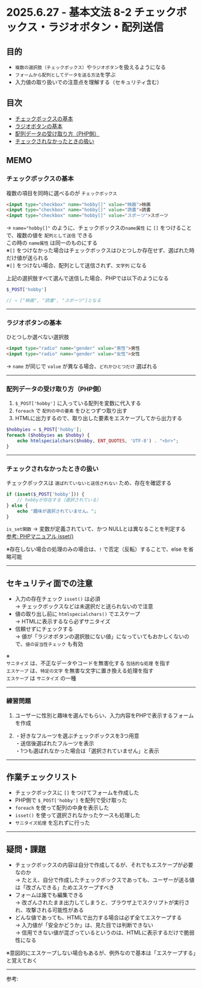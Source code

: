 # 2025.6.27 - 基本文法 8-2 チェックボックス・ラジオボタン・配列送信

## 目的

- `複数の選択肢（チェックボックス）`や`ラジオボタン`を扱えるようになる
- `フォームから配列としてデータを送る方法`を学ぶ
- 入力値の取り扱いでの注意点を理解する（セキュリティ含む）

## 目次

- [チェックボックスの基本](#1)
- [ラジオボタンの基本](#2)
- [配列データの受け取り方（PHP側）](#3)
- [チェックされなかったときの扱い](#4)

## MEMO

<a id="1"></a>

### チェックボックスの基本

複数の項目を同時に選べるのが `チェックボックス`  
```html
<input type="checkbox" name="hobby[]" value="映画">映画
<input type="checkbox" name="hobby[]" value="読書">読書
<input type="checkbox" name="hobby[]" value="スポーツ">スポーツ
```
→ `name="hobby[]"` のように、チェックボックスの`name属性` に `[]` をつけることで、複数の値を `配列として送信` できる  
この時の `name属性` は同一のものにする  
※`[]` をつけなかった場合はチェックボックスはひとつしか存在せず、選ばれた時だけ値が送られる  
※`[]` をつけない場合、配列として送信されず、`文字列` になる

上記の選択肢すべて選んで送信した場合、PHPでは以下のようになる  
```php
$_POST['hobby']

// → ["映画", "読書", "スポーツ"]となる
```    

---
<a id="2"></a>

### ラジオボタンの基本

ひとつしか選べない選択肢  
```html
<input type="radio" name="gender" value="男性">男性
<input type="radio" name="gender" value="女性">女性
```
→ `name` が同じで `value` が異なる場合、`どれかひとつだけ` 選ばれる

---
<a id="3"></a>

### 配列データの受け取り方（PHP側）

1. `$_POST['hobby']` に入っている配列を変数に代入する
2. `foreach` で `配列の中の要素` をひとつずつ取り出す
3. HTMLに出力するので、取り出した要素をエスケープしてから出力する
```php
$hobbyies = $_POST['hobby'];
foreach ($hobbyies as $hobby) {
    echo htmlspecialchars($hobby, ENT_QUOTES, 'UTF-8') . "<br>";
}
```

---
<a id="4"></a>

### チェックされなかったときの扱い

チェックボックスは `選ばれていないと送信されない` ため、存在を確認する  
```php
if (isset($_POST['hobby'])) {
    // hobbyが存在する（選択されている）
} else {
    echo "趣味が選択されていません。";
}
```
`is_set関数` → 変数が定義されていて、かつ NULLとは異なることを判定する  
[参考: PHPマニュアル isset()](https://www.php.net/manual/ja/function.isset.php)  

※存在しない場合の処理のみの場合は、`!` で否定（反転）することで、else を省略可能  

---
## セキュリティ面での注意

- 入力の存在チェック `isset()` は必須  
→ チェックボックスなどは未選択だと送られないので注意  
- 値の取り出し前に `htmlspecialchars()` でエスケープ  
→ HTMLに表示するなら必ずサニタイズ 　
- 信頼せずにチェックする  
→ 値が「ラジオボタンの選択肢にない値」になっていてもおかしくないので、`値の妥当性チェック` も有効  

※  
`サニタイズ` は、不正なデータやコードを無害化する `包括的な処理` を指す  
`エスケープ` は、`特定の文字` を無害な文字に置き換える処理を指す  
`エスケープ` は `サニタイズ` の一種

---

### 練習問題 

1. ユーザーに性別と趣味を選んでもらい、入力内容をPHPで表示するフォームを作成  

2. ・好きなフルーツを選ぶチェックボックスを3つ用意  
    ・送信後選ばれたフルーツを表示  
    ・1つも選ばれなかった場合は「選択されていません」と表示

---
## 作業チェックリスト

- チェックボックスに `[]` をつけてフォームを作成した
- PHP側で `$_POST['hobby']` を配列で受け取った
- `foreach` を使って配列の中身を表示した
- `isset()` を使って選択されなかったケースも処理した  
- `サニタイズ処理` を忘れずに行った

---
## 疑問・課題

- チェックボックスの内容は自分で作成してるが、それでもエスケープが必要なのか  
→ たとえ、自分で作成したチェックボックスであっても、ユーザーが送る値は「改ざんできる」ためエスケープすべき  
- フォームは誰でも編集できる  
→ 改ざんされたまま出力してしまうと、ブラウザ上でスクリプトが実行され、攻撃される可能性がある  
- どんな値であっても、HTMLで出力する場合は必ず全てエスケープする  
→ 入力値が「安全かどうか」は、見た目では判断できない  
→ 信用できない値が混ざっているというのは、HTMLに表示するだけで脆弱性になる  

※意図的にエスケープしない場合もあるが、例外なので基本は「エスケープする」と覚えておく  

---

参考: []()
